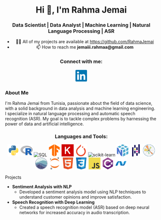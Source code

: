 <!-- Start of HTML code -->
<!DOCTYPE html>
<html lang="en">
<head>
  <meta charset="UTF-8">
  <meta name="viewport" content="width=device-width, initial-scale=1.0">
</head>
<body>
  <h1 align="center">Hi 👋, I'm Rahma Jemai</h1>
  <h3 align="center">Data Scientist | Data Analyst | Machine Learning | Natural Language Processing | ASR</h3>
  
  <ul align="center">
    <li>👨‍💻 All of my projects are available at <a href="https://github.com/RahmaJemai">https://github.com/RahmaJemai</a></li>
    <li>📫 How to reach me <strong>jemaiii.rahmaa@gmail.com</strong></li>
  </ul>
  
  <h3 align="center">Connect with me:</h3>
  <p align="center">
  <a href="https://www.linkedin.com/in/rahma-jemai-/" target="_blank" rel="noreferrer">
    <img src="https://raw.githubusercontent.com/devicons/devicon/master/icons/linkedin/linkedin-original.svg" alt="LinkedIn" width="40" height="40" title="LinkedIn">
  </a>
  <!-- Ajoutez d'autres liens et logos pour d'autres plateformes -->
  </p>

  ### About Me

  <p>I'm Rahma Jemai from Tunisia, passionate about the field of data science, with a solid background in data analysis and machine learning engineering. I specialize in natural language processing and automatic 
  speech recognition (ASR). My goal is to tackle complex problems by harnessing the power of data and artificial intelligence.</p>

  <h3 align="center">Languages and Tools:</h3>
  <p align="center">
    <img src="https://raw.githubusercontent.com/devicons/devicon/master/icons/python/python-original.svg" alt="Python" width="40" height="40" title="Python">
    <img src="https://raw.githubusercontent.com/devicons/devicon/master/icons/r/r-original.svg" alt="R" width="40" height="40" title="R">
    <img src="https://image.flaticon.com/icons/png/512/23/23657.png" alt="SQL" width="40" height="40" title="SQL">
    <img src="https://raw.githubusercontent.com/devicons/devicon/master/icons/tensorflow/tensorflow-original.svg" alt="TensorFlow" width="40" height="40" title="TensorFlow">
    <img src="https://raw.githubusercontent.com/devicons/devicon/master/icons/keras/keras-original.svg" alt="Keras" width="40" height="40" title="Keras">
    <img src="https://raw.githubusercontent.com/devicons/devicon/master/icons/pytorch/pytorch-original.svg" alt="PyTorch" width="40" height="40" title="PyTorch">
    <img src="https://scikit-learn.org/stable/_static/scikit-learn-logo-small.png" alt="scikit-learn" width="100" height="40" title="scikit-learn">
    <img src="https://raw.githubusercontent.com/devicons/devicon/master/icons/numpy/numpy-original.svg" alt="NumPy" width="40" height="40" title="NumPy">
    <img src="https://raw.githubusercontent.com/devicons/devicon/master/icons/pandas/pandas-original.svg" alt="Pandas" width="40" height="40" title="Pandas">
    <img src="https://raw.githubusercontent.com/devicons/devicon/master/icons/matplotlib/matplotlib-original.svg" alt="Matplotlib" width="40" height="40" title="Matplotlib">
    <img src="https://raw.githubusercontent.com/devicons/devicon/master/icons/seaborn/seaborn-original.svg" alt="Seaborn" width="40" height="40" title="Seaborn">
    <img src="https://raw.githubusercontent.com/devicons/devicon/master/icons/jupyter/jupyter-original.svg" alt="Jupyter" width="40" height="40" title="Jupyter">
    <img src="https://raw.githubusercontent.com/devicons/devicon/master/icons/html5/html5-original.svg" alt="HTML5" width="40" height="40" title="HTML5">
    <img src="https://raw.githubusercontent.com/devicons/devicon/master/icons/css3/css3-original.svg" alt="CSS3" width="40" height="40" title="CSS3">
    <img src="https://raw.githubusercontent.com/devicons/devicon/master/icons/javascript/javascript-original.svg" alt="JavaScript" width="40" height="40" title="JavaScript">
    <img src="https://raw.githubusercontent.com/devicons/devicon/master/icons/csharp/csharp-original.svg" alt="C#" width="40" height="40" title="C#">
    <img src="https://raw.githubusercontent.com/devicons/devicon/master/icons/dot-net/dot-net-original.svg" alt=".NET" width="40" height="40" title=".NET">
    <!-- Ajoutez d'autres outils et leurs logos correspondants -->
</p>
Projects

<ul>
  <li>
    <strong>Sentiment Analysis with NLP</strong>
    <ul>
      <li>Developed a sentiment analysis model using NLP techniques to understand customer opinions and improve satisfaction.</li>
      <!-- <li><a href="LINK_TO_YOUR_PROJECT_1" target="_blank">GitHub Link</a></li> -->
    </ul>
  </li>

  <li>
    <strong>Speech Recognition with Deep Learning</strong>
    <ul>
      <li>Created a speech recognition model (ASR) based on deep neural networks for increased accuracy in audio transcription.</li>
      <!-- <li><a href="LINK_TO_YOUR_PROJECT_2" target="_blank">GitHub Link</a></li> -->
    </ul>
  </li>
  
</ul>

</body>
</html>
<!-- End of HTML code -->




